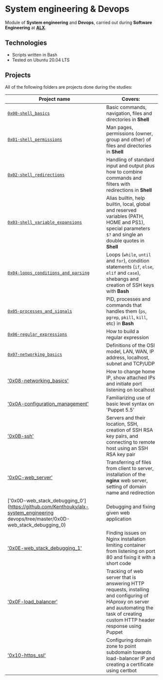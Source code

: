 # System engineering & Devops

Module of **System engineering** and **Devops**, carried out during **Software Engineering** at **[ALX](https://alx-intranet.hbtn.io/)**.

## Technologies
* Scripts written in Bash 
* Tested on Ubuntu 20.04 LTS

## Projects
All of the following folders are projects done during the studies:

| Project name | Covers: |
| ------------ | ----------- |
| [`0x00-shell_basics`](https://github.com/Kenthouky/alx-system_engineering-devops/tree/master/0x00-shell_basics) | Basic commands, navigation, files and directories in **Shell** |
| [`0x01-shell_permissions`](https://github.com/Kenthouky/alx-system_engineering-devops/tree/master/0x01-shell_permissions) | Man pages, permissions (owner, group and other) of files and directories in **Shell** |
| [`0x02-shell_redirections`](https://github.com/Kenthouky/alx-system_engineering-devops/tree/master/0x02-shell_redirections) | Handling of standard input and output plus how to combine commands and filters with redirections in **Shell** |
| [`0x03-shell_variable_expansions`](https://github.com/Kenthouky/alx-system_engineering-devops/tree/master/0x03-shell_variables_expansions) | Alias builtin, help builtin, local, global and reserved variables (PATH, HOME and PS1), special parameters `$?` and single an double quotes in **Shell** |
| [`0x04-loops_conditions_and_parsing`](https://github.com/Kenthouky/alx-system_engineering-devops/tree/master/0x04-loops_conditions_and_parsing) | Loops (`while`, `until` and `for`), condition statements (`if`, `else`, `elif` and `case`), shebangs and creation of SSH keys with **Bash** |
| [`0x05-processes_and_signals`](https://github.com/Kenthouky/alx-system_engineering-devops/tree/master/0x05-processes_and_signals) | PID, processes and commands that handles them (`ps`, `pgrep`, `pkill`, `kill`, etc) in **Bash** |
| [`0x06-regular_expressions`](https://github.com/Kenthouky/alx-system_engineering-devops/tree/master/0x06-regular_expressions) | How to build a regular expression |
| [`0x07-networking_basics`](https://github.com/Kenthouky/alx-system_engineering-devops/tree/master/0x07-networking_basics) | Definitions of the OSI model, LAN, WAN, IP address, localhost, subnet and TCP/UDP |
| ['0x08-networking_basics'](https://github.com/Kenthouky/alx-system_engineering-devops/tree/master/0x08-networking_basics) | How to change home IP, show attached IPs and initiate port listening on localhost |
| ['0x0A-configuration_management'](https://github.com/Kenthouky/alx-system_engineering-devops/tree/master/0x0A-configuration_management) | Familiarizing use of basic level syntax on 'Puppet 5.5' |
| ['0x0B-ssh'](https://github.com/Kenthouky/alx-system_engineering-devops/tree/master/0x0B-ssh) | Servers and their location, SSH, creation of SSH RSA key pairs, and connecting to remote host using an SSH RSA key pair |
| ['0x0C-web_server'](https://github.com/Kenthouky/alx-system_engineering-devops/tree/master/0x0C-web_server) | Transferring of files from client to server, installation of the **nginx** web server, setting of domain name and redirection |
| ['0x0D-web_stack_debugging_0'](https://github.com/Kenthouky/alx-system_engineering devops/tree/master/0x0D-web_stack_debugging_0) | Debugging and fixing given web application |
| ['0x0E-web_stack_debugging_1'](https://github.com/Kenthouky/alx-system_engineering-devops/tree/master/0x0E-web_stack_debugging_1) | Finding issues on Nginx installation limiting container from listening on port 80 and fixing it with a short code |
| ['0x0F-load_balancer'](https://github.com/Kenthouky/alx-system_engineering-devops/tree/master/0x0F-load_balancer) | Tracking of web server that is answering HTTP requests, installing and configuring of HAproxy on server and auutomating the task of creating custom HTTP header response using Puppet |
| ['0x10-https_ssl'](https://github.com/Kenthouky/alx-system_engineering-devops/tree/master/0x10-https_ssl) | Configuring domain zone to point subdomain towards load-balancer IP and creating a certificate using certbot |
